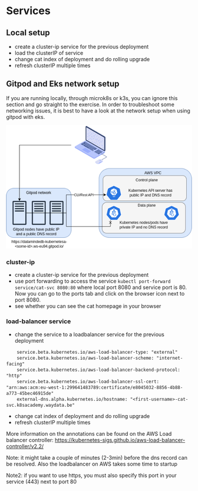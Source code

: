 # Services

## Local setup
- create a cluster-ip service for the previous deployment
- load the clusterIP of service
- change cat index of deployment and do rolling upgrade
- refresh clusterIP multiple times


## Gitpod and Eks network setup

If you are running locally, through microk8s or k3s, you can ignore this section and go straight to the exercise.
In order to troubleshoot some networking issues, it is best to have a look at the network setup when using gitpod with eks.

![](./networkSetupGitpodEks.drawio.png "network-setup")


### cluster-ip
- create a cluster-ip service for the previous deployment
- use port forwarding to access the service
  `kubectl port-forward service/cat-svc 8080:80` where local port 8080 and service port is 80.
  Now you can go to the ports tab and click on the browser icon next to port 8080.
- see whether you can see the cat homepage in your browser

### load-balancer service
- change the service to a loadbalancer service for the previous deployment
```
    service.beta.kubernetes.io/aws-load-balancer-type: "external"
    service.beta.kubernetes.io/aws-load-balancer-scheme: "internet-facing"
    service.beta.kubernetes.io/aws-load-balancer-backend-protocol: "http"
    service.beta.kubernetes.io/aws-load-balancer-ssl-cert: "arn:aws:acm:eu-west-1:299641483789:certificate/e8045032-8856-4b88-a773-45bec46915de"
    external-dns.alpha.kubernetes.io/hostname: "<first-username>-cat-svc.k8sacademy.waydata.be"
```
- change cat index of deployment and do rolling upgrade
- refresh clusterIP multiple times

More information on the annotations can be found on the AWS Load balancer controller: https://kubernetes-sigs.github.io/aws-load-balancer-controller/v2.2/

Note: it might take a couple of minutes (2-3min) before the dns record can be resolved. Also the loadbalancer on AWS takes some time to startup

Note2: if you want to use https, you must also specify this port in your service (443) next to port 80